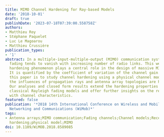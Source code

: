 ```yaml
---
title: MIMO Channel Hardening for Ray-based Models
date: '2018-10-01'
draft: true
publishDate: '2023-07-18T07:39:00.558758Z'
authors:
- Matthieu Roy
- Stéphane Paquelet
- Luc Le Magoarou
- Matthieu Crussière
publication_types:
- '1'
abstract: In a multiple-input-multiple-output (MIMO) communication system, the multipath
  fading tends to vanish with increasing number of radio links. This well-known channel
  hardening phenomenon plays a central role in the design of massive MIMO systems.
  It is quantified by the coefficient of variation of the channel gain. The aim of
  this paper is to study channel hardening using a physical channel model in which
  the influences of propagation rays and antenna array topologies are highlighted.
  Our analyses and closed form results extend the hardening properties beyond the
  classical Rayleigh fading models and offer further insights on the relationship
  with channel characteristics.
featured: false
publication: '*2018 14th International Conference on Wireless and Mobile Computing,
  Networking and Communications (WiMob)*'
tags:
- Antenna arrays;MIMO communication;Fading channels;Channel models;Receiving antennas;Topology;channel
  hardening;physical model;MIMO
doi: 10.1109/WiMOB.2018.8589085
---
```


